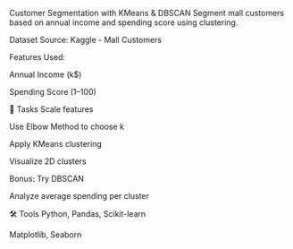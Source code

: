 Customer Segmentation with KMeans & DBSCAN
Segment mall customers based on annual income and spending score using clustering.

 Dataset
Source: Kaggle - Mall Customers

Features Used:

Annual Income (k$)

Spending Score (1–100)

🚀 Tasks
Scale features

Use Elbow Method to choose k

Apply KMeans clustering

Visualize 2D clusters

Bonus: Try DBSCAN

Analyze average spending per cluster

🛠️ Tools
Python, Pandas, Scikit-learn

Matplotlib, Seaborn
